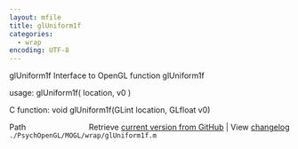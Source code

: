 ```yaml
---
layout: mfile
title: glUniform1f
categories:
  - wrap
encoding: UTF-8
---
```


glUniform1f  Interface to OpenGL function glUniform1f  

usage:  glUniform1f( location, v0 )  

C function:  void glUniform1f(GLint location, GLfloat v0)  


<div class="code_header" style="text-align:right;">
  <span style="float:left;">Path&nbsp;&nbsp;</span> <span class="counter">Retrieve <a href=
  "https://raw.github.com/Psychtoolbox-3/Psychtoolbox-3/beta/./PsychOpenGL/MOGL/wrap/glUniform1f.m">current version from GitHub</a> | View <a href=
  "https://github.com/Psychtoolbox-3/Psychtoolbox-3/commits/beta/./PsychOpenGL/MOGL/wrap/glUniform1f.m">changelog</a></span>
</div>
<div class="code">
  <code>./PsychOpenGL/MOGL/wrap/glUniform1f.m</code>
</div>
